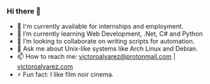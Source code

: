 ### Hi there 👋
<!--
- 🔭 I’m currently working on [100 Days of Code challenge](https://www.100daysofcode.com/)
- 🔭 I'm currently studying Computer Engineering at PUPR, Puerto Rico.
- 🤔 I’m looking help writing scripts for automation.
-->
- 🔭 I'm currently available for internships and employment.
- 🌱 I’m currently learning Web Development, .Net, C# and Python
- 👯 I’m looking to collaborate on writing scripts for automation.
- 💬 Ask me about Unix-like systems like Arch Linux and Debian.
- 📫 How to reach me: victoroalvarez@protonmail.com | [victoroalvarez.com](victoroalvarez.com)
- ⚡ Fun fact: I like film noir cinema.
